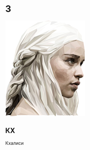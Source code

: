 # 3

<img src="https://github.com/sharkich/nemonic/blob/master/cards/10/3/3.png?raw=true" width="250" height="300" alt="3 - Кхалиси">

## КХ
Кхалиси